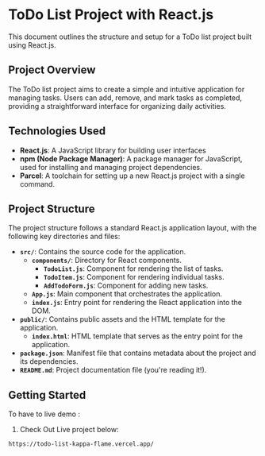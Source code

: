 # ToDo List Project with React.js

This document outlines the structure and setup for a ToDo list project built using React.js.

## Project Overview

The ToDo list project aims to create a simple and intuitive application for managing tasks. Users can add, remove, and mark tasks as completed, providing a straightforward interface for organizing daily activities.

## Technologies Used

- **React.js**: A JavaScript library for building user interfaces
- **npm (Node Package Manager)**: A package manager for JavaScript, used for installing and managing project dependencies.
- **Parcel**: A toolchain for setting up a new React.js project with a single command.

## Project Structure

The project structure follows a standard React.js application layout, with the following key directories and files:

- **`src/`**: Contains the source code for the application.
  - **`components/`**: Directory for React components.
    - **`TodoList.js`**: Component for rendering the list of tasks.
    - **`TodoItem.js`**: Component for rendering individual tasks.
    - **`AddTodoForm.js`**: Component for adding new tasks.
  - **`App.js`**: Main component that orchestrates the application.
  - **`index.js`**: Entry point for rendering the React application into the DOM.
- **`public/`**: Contains public assets and the HTML template for the application.
  - **`index.html`**: HTML template that serves as the entry point for the application.
- **`package.json`**: Manifest file that contains metadata about the project and its dependencies.
- **`README.md`**: Project documentation file (you're reading it!).

## Getting Started

To have to live demo :

1. Check Out Live project below:

```bash
https://todo-list-kappa-flame.vercel.app/
